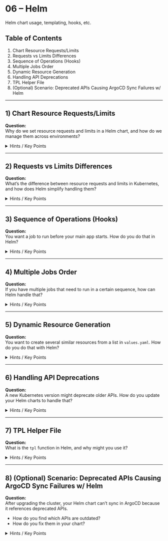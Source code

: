# 06 – Helm

Helm chart usage, templating, hooks, etc.

## Table of Contents
1. Chart Resource Requests/Limits
2. Requests vs Limits Differences
3. Sequence of Operations (Hooks)
4. Multiple Jobs Order
5. Dynamic Resource Generation
6. Handling API Deprecations
7. TPL Helper File
8. (Optional) Scenario: Deprecated APIs Causing ArgoCD Sync Failures w/ Helm

---

## 1) Chart Resource Requests/Limits
**Question:**  
Why do we set resource requests and limits in a Helm chart, and how do we manage them across environments?

<details>
  <summary>Hints / Key Points</summary>

  - Ensures pods have enough CPU/memory, prevents resource hogging.
  - Helm `values.yaml` can differ for dev vs prod.
  - Good for cost control and stability.
</details>

---

## 2) Requests vs Limits Differences
**Question:**  
What’s the difference between resource requests and limits in Kubernetes, and how does Helm simplify handling them?

<details>
  <summary>Hints / Key Points</summary>

  - **Requests**: minimum guaranteed resources.
  - **Limits**: maximum allowed before throttling or OOMKill.
  - Helm: store these in `values.yaml` for easy environment overrides.
</details>

---

## 3) Sequence of Operations (Hooks)
**Question:**  
You want a job to run before your main app starts. How do you do that in Helm?

<details>
  <summary>Hints / Key Points</summary>

  - Use **Helm hooks** (`pre-install`, `post-install`) on that job.
  - The job runs first; if it succeeds, Helm proceeds to install the rest.
  - Weights can fine-tune the order of multiple hooks.
</details>

---

## 4) Multiple Jobs Order
**Question:**  
If you have multiple jobs that need to run in a certain sequence, how can Helm handle that?

<details>
  <summary>Hints / Key Points</summary>

  - Hooks with **weights** (lower weight runs first).
  - Or a single job that does tasks in order.
  - Sometimes separate subcharts if they’re truly independent.
</details>

---

## 5) Dynamic Resource Generation
**Question:**  
You want to create several similar resources from a list in `values.yaml`. How do you do that with Helm?

<details>
  <summary>Hints / Key Points</summary>

  - Use `{{- range .Values.myItems }}` in the template.
  - Each item in the list gets its own resource.
  - `_helpers.tpl` can keep repeated logic DRY.
</details>

---

## 6) Handling API Deprecations
**Question:**  
A new Kubernetes version might deprecate older APIs. How do you update your Helm charts to handle that?

<details>
  <summary>Hints / Key Points</summary>

  - Replace old references (e.g., `extensions/v1beta1`) with `apps/v1`.
  - Tools like **pluto** can scan for deprecated usage.
  - Test in a lower environment or staging cluster first.
</details>

---

## 7) TPL Helper File
**Question:**  
What is the `tpl` function in Helm, and why might you use it?

<details>
  <summary>Hints / Key Points</summary>

  - `tpl` parses a string as a Helm template at runtime.
  - Good for user-provided or nested templates in `values.yaml`.
  - Keep advanced logic or partials in `_helpers.tpl`.
</details>

---

## 8) (Optional) Scenario: Deprecated APIs Causing ArgoCD Sync Failures w/ Helm
**Question:**  
After upgrading the cluster, your Helm chart can’t sync in ArgoCD because it references deprecated APIs.

- How do you find which APIs are outdated?
- How do you fix them in your chart?

<details>
  <summary>Hints / Key Points</summary>

  - Look at the chart’s templates for old API versions.
  - Update them (e.g., `extensions/v1beta1` → `apps/v1`).
  - Test with `helm template` or in a staging environment before going live.
</details>
